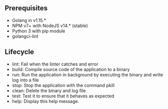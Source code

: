 ## Prerequisites

* Golang in v1.15.*
* NPM v7+ with NodeJS v14.* (stable)
* Python 3 with pip module
* golangci-lint

## Lifecycle

* lint:    Fail when the linter catches and error
* build:   Compile source code of the application to a binary
* run:     Run the application in background by executing the binary and write log into a file
* stop:    Stop the application with the command pkill
* clean:   Delete the binary and log file
* test:    Test it to ensure that it behaves as expected
* help:    Display this help message.
